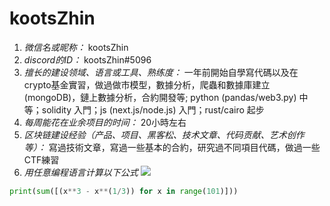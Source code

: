 # kootsZhin

1. *微信名或昵称：* kootsZhin
2. *discord的ID：* kootsZhin#5096
3. *擅长的建设领域、语言或工具、熟练度：* 一年前開始自學寫代碼以及在crypto基金實習，做過做市模型，數據分析，爬蟲和數據庫建立 (mongoDB)，鏈上數據分析，合約開發等; python (pandas/web3.py) 中等；solidity 入門；js (next.js/node.js) 入門；rust/cairo 起步
4. *每周能花在业余项目的时间：* 20小時左右
5. *区块链建设经验（产品、项目、黑客松、技术文章、代码贡献、艺术创作等）：* 寫過技術文章，寫過一些基本的合約，研究過不同項目代碼，做過一些CTF練習
6. *用任意编程语言计算以下公式*
![](https://latex.codecogs.com/svg.image?\sum_{n=1}^{100}\left&space;(n^{3}-\sqrt[3]{n}&space;\right&space;))

```python
print(sum([(x**3 - x**(1/3)) for x in range(101)]))
```
